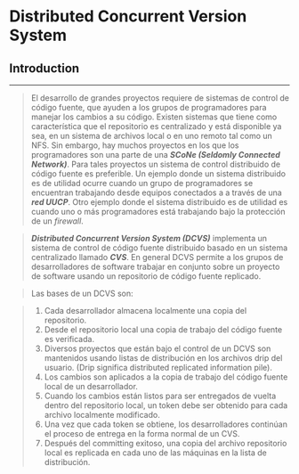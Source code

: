 Distributed Concurrent Version System
=====================================

## Introduction
---------------

>El desarrollo de grandes proyectos requiere de sistemas de control de código fuente, que ayuden a los grupos de programadores para manejar los cambios a su código. Existen sistemas que tiene como característica que el repositorio es centralizado y está disponible ya sea, en un sistema de archivos local o en uno remoto tal como un NFS. Sin embargo, hay muchos proyectos en los que los programadores son una parte de una ***SCoNe (Seldomly Connected Network)***. Para tales proyectos un sistema de control distribuido de código fuente es preferible. Un ejemplo donde un sistema distribuido es de utilidad ocurre cuando un grupo de programadores se encuentran trabajando desde equipos conectados a a través de una ***red UUCP***. Otro ejemplo donde el sistema distribuido es de utilidad es cuando uno o más programadores está trabajando bajo la protección de un _firewall_.

>*__Distributed Concurrent Version System (DCVS)__* implementa un sistema de control de código fuente distribuido basado en un sistema centralizado llamado *__CVS__*. En general DCVS permite a los grupos de desarrolladores de software trabajar en conjunto sobre un proyecto de software usando un repositorio de código fuente replicado.

>Las bases de un DCVS son:

> 1.  Cada desarrollador almacena localmente una copia del repositorio.
> 2.  Desde el repositorio local una copia de trabajo del código fuente es verificada.
> 3.  Diversos proyectos que están bajo el control de un DCVS son mantenidos usando listas de distribución en los archivos drip del usuario. (Drip significa distributed replicated information pile).
> 4.  Los cambios son aplicados a la copia de trabajo del código fuente local de un desarrollador.
> 5.  Cuando los cambios están listos para ser entregados de vuelta dentro del repositorio local, un token debe ser obtenido para cada archivo localmente modificado.
> 6.  Una vez que cada token se obtiene, los desarrolladores continúan el proceso de entrega en la forma normal de un CVS.
> 7.  Después del committing exitoso, una copia del archivo repositorio local es replicada en cada uno de las máquinas en la lista de distribución.
